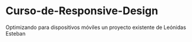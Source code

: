 # Curso-de-Responsive-Design
Optimizando para dispositivos móviles un proyecto existente de Leónidas Esteban 
